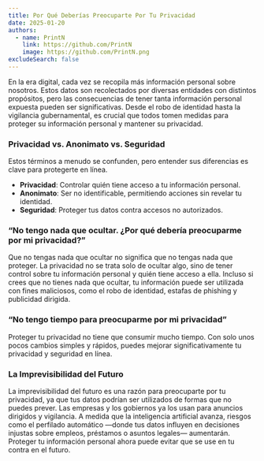 ```yaml
---
title: Por Qué Deberías Preocuparte Por Tu Privacidad
date: 2025-01-20
authors:
  - name: PrintN
    link: https://github.com/PrintN
    image: https://github.com/PrintN.png
excludeSearch: false
---
```

En la era digital, cada vez se recopila más información personal sobre nosotros. Estos datos son recolectados por diversas entidades con distintos propósitos, pero las consecuencias de tener tanta información personal expuesta pueden ser significativas. Desde el robo de identidad hasta la vigilancia gubernamental, es crucial que todos tomen medidas para proteger su información personal y mantener su privacidad.

### Privacidad vs. Anonimato vs. Seguridad
Estos términos a menudo se confunden, pero entender sus diferencias es clave para protegerte en línea.  
- **Privacidad**: Controlar quién tiene acceso a tu información personal.  
- **Anonimato**: Ser no identificable, permitiendo acciones sin revelar tu identidad.  
- **Seguridad**: Proteger tus datos contra accesos no autorizados.

### “No tengo nada que ocultar. ¿Por qué debería preocuparme por mi privacidad?”
Que no tengas nada que ocultar no significa que no tengas nada que proteger. La privacidad no se trata solo de ocultar algo, sino de tener control sobre tu información personal y quién tiene acceso a ella. Incluso si crees que no tienes nada que ocultar, tu información puede ser utilizada con fines maliciosos, como el robo de identidad, estafas de phishing y publicidad dirigida.

### “No tengo tiempo para preocuparme por mi privacidad”
Proteger tu privacidad no tiene que consumir mucho tiempo. Con solo unos pocos cambios simples y rápidos, puedes mejorar significativamente tu privacidad y seguridad en línea.

### La Imprevisibilidad del Futuro
La imprevisibilidad del futuro es una razón para preocuparte por tu privacidad, ya que tus datos podrían ser utilizados de formas que no puedes prever. Las empresas y los gobiernos ya los usan para anuncios dirigidos y vigilancia. A medida que la inteligencia artificial avanza, riesgos como el perfilado automático —donde tus datos influyen en decisiones injustas sobre empleos, préstamos o asuntos legales— aumentarán. Proteger tu información personal ahora puede evitar que se use en tu contra en el futuro.
